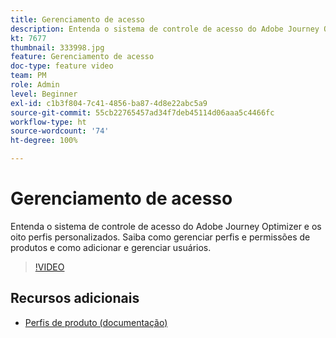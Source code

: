 ```yaml
---
title: Gerenciamento de acesso
description: Entenda o sistema de controle de acesso do Adobe Journey Optimizer e os oito perfis personalizados. Saiba como gerenciar perfis e permissões de produtos e como adicionar e gerenciar usuários.
kt: 7677
thumbnail: 333998.jpg
feature: Gerenciamento de acesso
doc-type: feature video
team: PM
role: Admin
level: Beginner
exl-id: c1b3f804-7c41-4856-ba87-4d8e22abc5a9
source-git-commit: 55cb22765457ad34f7deb45114d06aaa5c4466fc
workflow-type: ht
source-wordcount: '74'
ht-degree: 100%

---
```


# Gerenciamento de acesso

Entenda o sistema de controle de acesso do Adobe Journey Optimizer e os oito perfis personalizados. Saiba como gerenciar perfis e permissões de produtos e como adicionar e gerenciar usuários.

>[!VIDEO](https://video.tv.adobe.com/v/333998?quality=12)

## Recursos adicionais

* [Perfis de produto (documentação)](https://experienceleague.adobe.com/docs/journey-optimizer/using/administration/ootb-product-profiles.html?lang=pt-BR)
